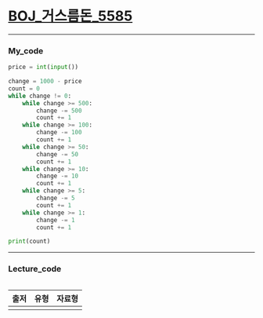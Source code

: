 # [BOJ_거스름돈_5585](https://www.acmicpc.net/problem/5585)
***
### My_code
```python
price = int(input())

change = 1000 - price
count = 0
while change != 0:
    while change >= 500:
        change -= 500
        count += 1
    while change >= 100:
        change -= 100
        count += 1
    while change >= 50:
        change -= 50
        count += 1
    while change >= 10:
        change -= 10
        count += 1
    while change >= 5:
        change -= 5
        count += 1
    while change >= 1:
        change -= 1
        count += 1

print(count)
```
***
### Lecture_code
```python

```
|출저|유형|자료형|
|:---:|:---:|:---:|
||||
